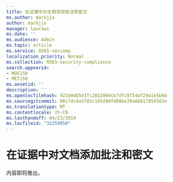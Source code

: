 ```yaml
---
title: 在证据中对文档添加批注和密文
ms.author: markjjo
author: markjjo
manager: laurawi
ms.date: ''
ms.audience: Admin
ms.topic: article
ms.service: O365-seccomp
localization_priority: Normal
ms.collection: M365-security-compliance
search.appverid:
- MOE150
- MET150
ms.assetid: ''
description: ''
ms.openlocfilehash: 923a94b5d1fc2852869cb7dfc8f54af29a1e5b6b
ms.sourcegitcommit: 0017dc6a5f81c165d9dfd88be39a6bb17856582e
ms.translationtype: MT
ms.contentlocale: zh-CN
ms.lasthandoff: 04/23/2019
ms.locfileid: "32259850"
---
```

# <a name="annotate-and-redact-documents-in-evidence"></a>在证据中对文档添加批注和密文

内容即将推出。